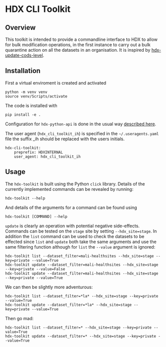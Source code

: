 # HDX CLI Toolkit

## Overview

This toolkit is intended to provide a commandline interface to HDX to allow for bulk modification operations, in the first instance to carry out a bulk quarantine action on all the datasets in an organisation. It is inspired by [hdx-update-cods-level](https://github.com/b-j-mills/hdx-update-cods-level/tree/main).



## Installation
First a virtual enviroment is created and activated

```shell
python -m venv venv
source venv/Scripts/activate
```

The code is installed with

```shell
pip install -e .
```

Configuration for `hdx-python-api` is done in the usual way [described here](https://hdx-python-api.readthedocs.io/en/latest/). 

The user agent (`hdx_cli_toolkit_ih`) is specified in the `~/.useragents.yaml` file the suffix _ih should be replaced with the users initials.
```
hdx-cli-toolkit:
    preprefix: HDXINTERNAL
    user_agent: hdx_cli_toolkit_ih
```


## Usage

The `hdx-toolkit` is built using the Python `click` library. Details of the currently implemented commands can be revealed by running:

```
hdx-toolkit --help
```

And details of the arguments for a command can be found using

```
hdx-toolkit [COMMAND] --help
```

`update` is clearly an operation with potential negative side-effects. Commands can be tested on the `stage` site by setting `--hdx_site=stage`. In addition the `list` command can be used to check the datasets to be effected since `list` and `update` both take the same arguments and use the same filtering function although for `list` the `--value` argument is ignored:

```shell
hdx-toolkit list --dataset_filter=mali-healthsites --hdx_site=stage --key=private --value=True
hdx-toolkit update --dataset_filter=mali-healthsites --hdx_site=stage --key=private --value=False
hdx-toolkit update --dataset_filter=mali-healthsites --hdx_site=stage --key=private --value=True
```

We can then be slightly more adventurous:

```shell
hdx-toolkit list --dataset_filter=*la* --hdx_site=stage --key=private --value=True
hdx-toolkit update --dataset_filter=*la* --hdx_site=stage --key=private --value=True
```

Then go mad:

```shell
hdx-toolkit list --dataset_filter=* --hdx_site=stage --key=private --value=True
hdx-toolkit update --dataset_filter=* --hdx_site=stage --key=private --value=True
```






